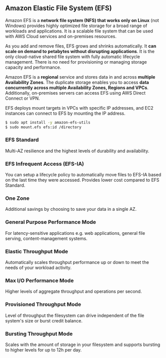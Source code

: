 ## Amazon Elastic File System (EFS)

Amazon EFS is a **network file system (NFS) that works only on Linux** (not Windows) provides highly optimized file storage for a broad range of workloads and applications. It is a scalable file system that can be used with AWS Cloud services and on-premises resources.

As you add and remove files, EFS grows and shrinks automatically. It **can scale on demand to petabytes without disrupting applications**. It is the only cloud-native shared file system with fully automatic lifecycle management. There is no need for provisioning or managing storage capacity and performance.

Amazon EFS is a **regional** service and stores data in and across **multiple Availability Zones**. The duplicate storage enables you to access **data concurrently across multiple Availability Zones, Regions and VPCs**. Additionally, on-premises servers can access EFS using AWS Direct Connect or VPN.

EFS deploys mount targets in VPCs with specific IP addresses, and EC2 instances can connect to EFS by mounting the IP address.

```sh
$ sudo apt install -y amazon-efs-utils
$ sudo mount.efs efs:id /directory
```

### EFS Standard

Multi-AZ resilience and the highest levels of durability and availability.

### EFS Infrequent Access (EFS-IA)

You can setup a lifecycle policy to automatically move files to EFS-IA based on the last time they were accessed. Provides lower cost compared to EFS Standard.

### One Zone

Additional savings by choosing to save your data in a single AZ.

### General Purpose Performance Mode

For latency-sensitive applications e.g. web applications, general file serving, content-management systems.

### Elastic Throughput Mode

Automatically scales throughput performance up or down to meet the needs of your workload activity.

### Max I/O Performance Mode

Higher levels of aggregate throughput and operations per second.

### Provisioned Throughput Mode

Level of throughput the filesystem can drive independent of the file system's size or burst credit balance.

### Bursting Throughput Mode

Scales with the amount of storage in your filesystem and supports bursting to higher levels for up to 12h per day.
